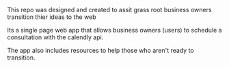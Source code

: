<p>This repo was designed and created to assit grass root business owners transition thier ideas to the web</p>
<p> Its a single page web app that allows business owners (users) to schedule a consultation with the calendly api.</p>
<p> The app also includes resources to help those who aren't ready to transition.</p>
